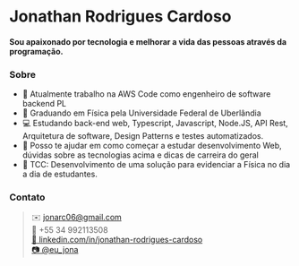 # Jonathan Rodrigues Cardoso
#### 	Sou apaixonado por tecnologia e melhorar a vida das pessoas através da programação.<br/> 


### Sobre
- 🔭 Atualmente trabalho na AWS Code como engenheiro de software backend PL
- 📓 Graduando em Física pela Universidade Federal de Uberlândia
- 💻 Estudando back-end web, Typescript, Javascript, Node.JS, API Rest, Arquitetura de software, Design Patterns e testes automatizados.
- 🤔 Posso te ajudar em como começar a estudar desenvolvimento Web, dúvidas sobre as tecnologias acima e dicas de carreira do geral
- 💬 TCC: Desenvolvimento de uma solução para evidenciar a Física no dia a dia de estudantes.

### Contato
>✉️ jonarc06@gmail.com
<br/>📱 +55 34 992113508
<br/> <a href=https://www.linkedin.com/in/jonathan-rodrigues-cardoso/>🔗 linkedin.com/in/jonathan-rodrigues-cardoso</a>
<br/> <a href=https://www.instagram.com/eu_jona/>📷 @eu_jona<a>
